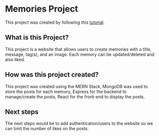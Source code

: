 # Memories Project

This project was created by following this [tutorial](https://www.youtube.com/watch?v=aibtHnbeuio&t=7s).

## What is this Project?

This project is a website that allows users to create memories with a title, message, tag(s), and an image. Each memory can be updated/deleted and also liked.

## How was this project created?

This project was created using the MERN Stack, MongoDB was used to store the posts for each memory, Express for the backend to manage/create the posts, React for the front-end to display the posts.

## Next steps

The next steps would be to add authentication/users to the website so we can limit the number of likes on the posts.

